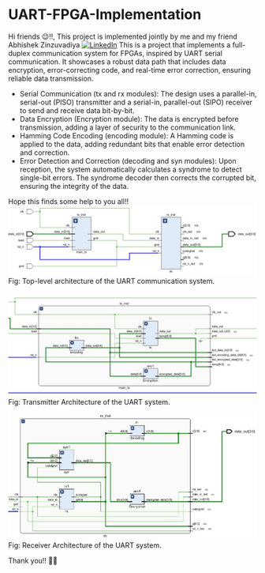 # UART-FPGA-Implementation

Hi friends 😉!!,
This project is implemented jointly by me and my friend Abhishek Zinzuvadiya [![LinkedIn](https://img.shields.io/badge/LinkedIn-0077B5?style=for-the-badge&logo=linkedin&logoColor=white)](https://www.google.com/url?sa=E&source=gmail&q=https://www.linkedin.com/in/abhishek-zinzuvadiya/)
This is a project that implements a full-duplex communication system for FPGAs, inspired by UART serial communication. It showcases a robust data path that includes data encryption, error-correcting code, and real-time error correction, ensuring reliable data transmission.
- Serial Communication (tx and rx modules): The design uses a parallel-in, serial-out (PISO) transmitter and a serial-in, parallel-out (SIPO) receiver to send and receive data bit-by-bit.
- Data Encryption (Encryption module): The data is encrypted before transmission, adding a layer of security to the communication link.
- Hamming Code Encoding (encoding module): A Hamming code is applied to the data, adding redundant bits that enable error detection and correction.
- Error Detection and Correction (decoding and syn modules): Upon reception, the system automatically calculates a syndrome to detect single-bit errors. The syndrome decoder then corrects the corrupted bit, ensuring the integrity of the data.

Hope this finds some help to you all!!
![Top level Schematic](/Implementation_images/top.JPG)
Fig: Top-level architecture of the UART communication system.

![Transmitter Schematic](/Implementation_images/tx_module.JPG)
Fig: Transmitter Architecture of the UART system.

![Receiver Schematic](/Implementation_images/rx_module.JPG)
Fig: Receiver Architecture of the UART system.

Thank you!! 🤜🤛